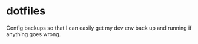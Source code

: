 # dotfiles
Config backups so that I can easily get my dev env back up and running if anything goes wrong.
